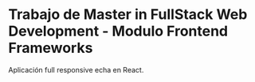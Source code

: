 # Trabajo de Master in FullStack Web Development - Modulo Frontend Frameworks
Aplicación full responsive echa en React.
